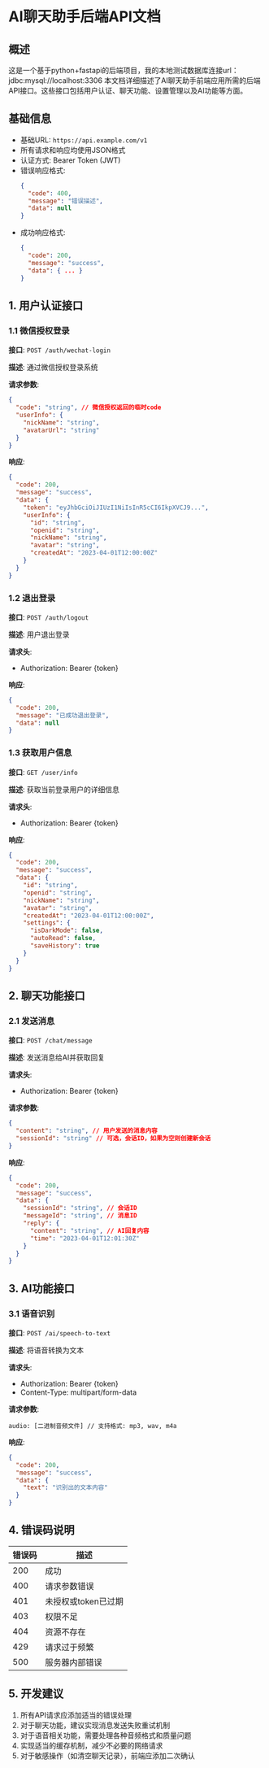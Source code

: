 # AI聊天助手后端API文档

## 概述
这是一个基于python+fastapi的后端项目，我的本地测试数据库连接url：jdbc:mysql://localhost:3306
本文档详细描述了AI聊天助手前端应用所需的后端API接口。这些接口包括用户认证、聊天功能、设置管理以及AI功能等方面。

## 基础信息

- 基础URL: `https://api.example.com/v1`
- 所有请求和响应均使用JSON格式
- 认证方式: Bearer Token (JWT)
- 错误响应格式:
  ```json
  {
    "code": 400,
    "message": "错误描述",
    "data": null
  }
  ```
- 成功响应格式:
  ```json
  {
    "code": 200,
    "message": "success",
    "data": { ... }
  }
  ```

## 1. 用户认证接口

### 1.1 微信授权登录

**接口**: `POST /auth/wechat-login`

**描述**: 通过微信授权登录系统

**请求参数**:
```json
{
  "code": "string", // 微信授权返回的临时code
  "userInfo": {
    "nickName": "string",
    "avatarUrl": "string"
  }
}
```

**响应**:
```json
{
  "code": 200,
  "message": "success",
  "data": {
    "token": "eyJhbGciOiJIUzI1NiIsInR5cCI6IkpXVCJ9...",
    "userInfo": {
      "id": "string",
      "openid": "string",
      "nickName": "string",
      "avatar": "string",
      "createdAt": "2023-04-01T12:00:00Z"
    }
  }
}
```

### 1.2 退出登录

**接口**: `POST /auth/logout`

**描述**: 用户退出登录

**请求头**: 
- Authorization: Bearer {token}

**响应**:
```json
{
  "code": 200,
  "message": "已成功退出登录",
  "data": null
}
```

### 1.3 获取用户信息

**接口**: `GET /user/info`

**描述**: 获取当前登录用户的详细信息

**请求头**: 
- Authorization: Bearer {token}

**响应**:
```json
{
  "code": 200,
  "message": "success",
  "data": {
    "id": "string",
    "openid": "string",
    "nickName": "string",
    "avatar": "string",
    "createdAt": "2023-04-01T12:00:00Z",
    "settings": {
      "isDarkMode": false,
      "autoRead": false,
      "saveHistory": true
    }
  }
}
```

## 2. 聊天功能接口

### 2.1 发送消息

**接口**: `POST /chat/message`

**描述**: 发送消息给AI并获取回复

**请求头**: 
- Authorization: Bearer {token}

**请求参数**:
```json
{
  "content": "string", // 用户发送的消息内容
  "sessionId": "string" // 可选，会话ID，如果为空则创建新会话
}
```

**响应**:
```json
{
  "code": 200,
  "message": "success",
  "data": {
    "sessionId": "string", // 会话ID
    "messageId": "string", // 消息ID
    "reply": {
      "content": "string", // AI回复内容
      "time": "2023-04-01T12:01:30Z"
    }
  }
}
```






## 3. AI功能接口

### 3.1 语音识别

**接口**: `POST /ai/speech-to-text`

**描述**: 将语音转换为文本

**请求头**: 
- Authorization: Bearer {token}
- Content-Type: multipart/form-data

**请求参数**:
```
audio: [二进制音频文件] // 支持格式: mp3, wav, m4a
```

**响应**:
```json
{
  "code": 200,
  "message": "success",
  "data": {
    "text": "识别出的文本内容"
  }
}
```
## 4. 错误码说明

| 错误码 | 描述 |
|--------|------|
| 200 | 成功 |
| 400 | 请求参数错误 |
| 401 | 未授权或token已过期 |
| 403 | 权限不足 |
| 404 | 资源不存在 |
| 429 | 请求过于频繁 |
| 500 | 服务器内部错误 |

## 5. 开发建议

1. 所有API请求应添加适当的错误处理
2. 对于聊天功能，建议实现消息发送失败重试机制
3. 对于语音相关功能，需要处理各种音频格式和质量问题
4. 实现适当的缓存机制，减少不必要的网络请求
5. 对于敏感操作（如清空聊天记录），前端应添加二次确认